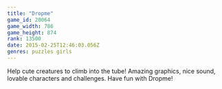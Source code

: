 ```yaml
---
title: "Dropme"
game_id: 20064
game_width: 786
game_height: 874
rank: 13500
date: 2015-02-25T12:46:03.056Z
genres: puzzles girls
---
```

Help cute creatures to climb into the tube! Amazing graphics, nice sound, lovable characters and challenges. Have fun with Dropme!